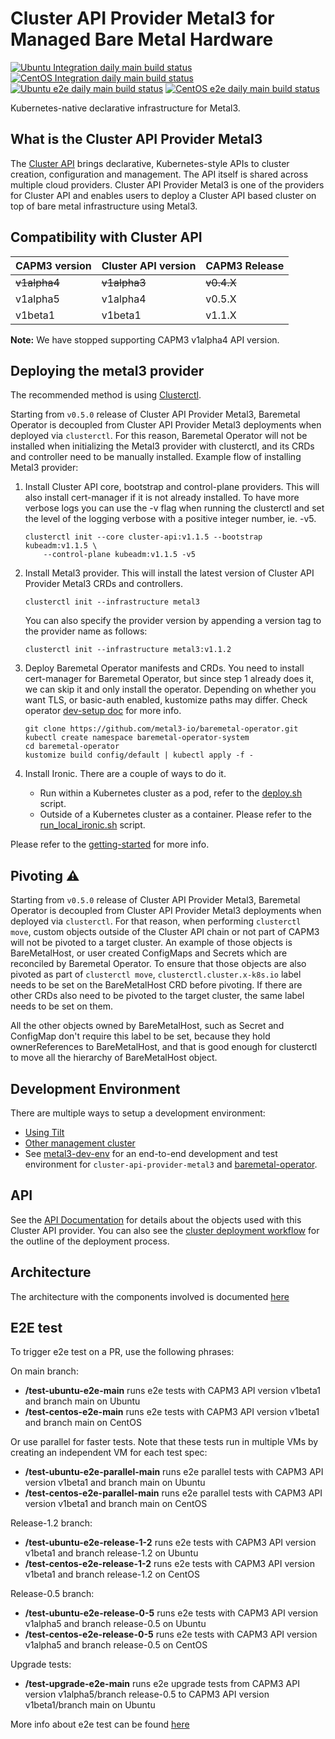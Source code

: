 # Cluster API Provider Metal3 for Managed Bare Metal Hardware

[![Ubuntu Integration daily main build status](https://jenkins.nordix.org/buildStatus/icon?job=metal3_daily_main_integration_test_ubuntu&subject=Ubuntu%20daily%20main)](https://jenkins.nordix.org/view/Metal3%20Periodic/job/metal3_daily_main_integration_test_ubuntu/)
[![CentOS Integration daily main build status](https://jenkins.nordix.org/buildStatus/icon?job=metal3_daily_main_integration_test_centos&subject=CentOS%20daily%20main)](https://jenkins.nordix.org/view/Metal3%20Periodic/job/metal3_daily_main_integration_test_centos/)
[![Ubuntu e2e daily main build status](https://jenkins.nordix.org/buildStatus/icon?job=metal3_daily_main_e2e_test_ubuntu/&subject=Ubuntu%20E2E%20daily%20main)](https://jenkins.nordix.org/view/Metal3%20Periodic/job/metal3_daily_main_e2e_test_ubuntu/)
[![CentOS e2e daily main build status](https://jenkins.nordix.org/buildStatus/icon?job=metal3_daily_main_e2e_test_centos/&subject=CentOS%20E2E%20daily%20main)](https://jenkins.nordix.org/view/Metal3%20Periodic/job/metal3_daily_main_e2e_test_centos/)

Kubernetes-native declarative infrastructure for Metal3.

## What is the Cluster API Provider Metal3

The [Cluster API](https://github.com/kubernetes-sigs/cluster-api/) brings declarative,
Kubernetes-style APIs to cluster creation, configuration and management. The API
itself is shared across multiple cloud providers. Cluster API Provider Metal3 is
one of the providers for Cluster API and enables users to deploy a Cluster API based
cluster on top of bare metal infrastructure using Metal3.

## Compatibility with Cluster API

| CAPM3 version | Cluster API version | CAPM3 Release |
|---------------|---------------------|---------------|
| ~~v1alpha4~~  | ~~v1alpha3~~        | ~~v0.4.X~~    |
| v1alpha5      | v1alpha4            | v0.5.X        |
| v1beta1       | v1beta1             | v1.1.X        |

**Note:** We have stopped supporting CAPM3 v1alpha4 API version.

## Deploying the metal3 provider

The recommended method is using
[Clusterctl](https://main.cluster-api.sigs.k8s.io/clusterctl/overview.html).

Starting from `v0.5.0` release of Cluster API Provider Metal3, Baremetal Operator is decoupled
from Cluster API Provider Metal3 deployments when deployed via `clusterctl`. For this reason,
Baremetal Operator will not be installed when initializing the Metal3 provider with clusterctl,
and its CRDs and controller need to be manually installed. Example flow of installing Metal3
provider:

1. Install Cluster API core, bootstrap and control-plane providers. This will also install
  cert-manager if it is not already installed. To have more verbose logs you can use the -v flag
  when running the clusterctl and set the level of the logging verbose with a positive integer number, ie. -v5.

    ```shell
    clusterctl init --core cluster-api:v1.1.5 --bootstrap kubeadm:v1.1.5 \
        --control-plane kubeadm:v1.1.5 -v5
    ```

1. Install Metal3 provider. This will install the latest version of Cluster API Provider Metal3 CRDs and controllers.

    ```shell
    clusterctl init --infrastructure metal3
    ```

    You can also specify the provider version by appending a version tag to the provider name as follows:

    ```shell
    clusterctl init --infrastructure metal3:v1.1.2
    ```

1. Deploy Baremetal Operator manifests and CRDs. You need to install cert-manager for Baremetal Operator,
  but since step 1 already does it, we can skip it and only install the operator. Depending on
  whether you want TLS, or basic-auth enabled, kustomize paths may differ. Check operator [dev-setup doc](https://github.com/metal3-io/baremetal-operator/blob/main/docs/dev-setup.md)
  for more info.

    ```shell
    git clone https://github.com/metal3-io/baremetal-operator.git
    kubectl create namespace baremetal-operator-system
    cd baremetal-operator
    kustomize build config/default | kubectl apply -f -
    ```

1. Install Ironic. There are a couple of ways to do it.
    - Run within a Kubernetes cluster as a pod, refer to the [deploy.sh](https://github.com/metal3-io/baremetal-operator/blob/main/tools/deploy.sh)
      script.
    - Outside of a Kubernetes cluster as a container. Please refer to the [run_local_ironic.sh](https://github.com/metal3-io/baremetal-operator/blob/main/tools/run_local_ironic.sh) script.

Please refer to the [getting-started](docs/getting-started.md) for more info.

## Pivoting ⚠️

Starting from `v0.5.0` release of Cluster API Provider Metal3, Baremetal Operator is decoupled
from Cluster API Provider Metal3 deployments when deployed via `clusterctl`. For that reason,
when performing `clusterctl move`, custom objects outside of the Cluster API chain or not part
of CAPM3 will not be pivoted to a target cluster. An example of those objects is BareMetalHost, or
user created ConfigMaps and Secrets which are reconciled by Baremetal Operator. To ensure that those objects are
also pivoted as part of `clusterctl move`, `clusterctl.cluster.x-k8s.io` label needs to be set
on the BareMetalHost CRD before pivoting. If there are other CRDs also need to be pivoted to the
target cluster, the same label needs to be set on them.

All the other objects owned by BareMetalHost, such as Secret and ConfigMap don't require this
label to be set, because they hold ownerReferences to BareMetalHost, and that is good enough
for clusterctl to move all the hierarchy of BareMetalHost object.

## Development Environment

There are multiple ways to setup a development environment:

- [Using Tilt](docs/dev-setup.md#tilt-development-environment)
- [Other management cluster](docs/dev-setup.md#development-using-Kind-or-Minikube)
- See [metal3-dev-env](https://github.com/metal3-io/metal3-dev-env) for an
  end-to-end development and test environment for
  `cluster-api-provider-metal3` and
  [baremetal-operator](https://github.com/metal3-io/baremetal-operator).

## API

See the [API Documentation](docs/api.md) for details about the objects used with
this Cluster API provider. You can also see the [cluster deployment
workflow](docs/deployment_workflow.md) for the outline of the
deployment process.

## Architecture

The architecture with the components involved is documented [here](docs/architecture.md)

## E2E test

To trigger e2e test on a PR, use the following phrases:

On main branch:

- **/test-ubuntu-e2e-main** runs e2e tests with CAPM3 API version v1beta1 and branch main on Ubuntu
- **/test-centos-e2e-main** runs e2e tests with CAPM3 API version v1beta1 and branch main on CentOS

Or use parallel for faster tests. Note that these tests run in multiple VMs by creating an independent VM for each test spec:

- **/test-ubuntu-e2e-parallel-main** runs e2e parallel tests with CAPM3 API version v1beta1 and branch main on Ubuntu
- **/test-centos-e2e-parallel-main** runs e2e parallel tests with CAPM3 API version v1beta1 and branch main on CentOS

Release-1.2 branch:

- **/test-ubuntu-e2e-release-1-2** runs e2e tests with CAPM3 API version v1beta1 and branch release-1.2 on Ubuntu
- **/test-centos-e2e-release-1-2** runs e2e tests with CAPM3 API version v1beta1 and branch release-1.2 on CentOS

Release-0.5 branch:

- **/test-ubuntu-e2e-release-0-5** runs e2e tests with CAPM3 API version v1alpha5 and branch release-0.5 on Ubuntu
- **/test-centos-e2e-release-0-5** runs e2e tests with CAPM3 API version v1alpha5 and branch release-0.5 on CentOS

Upgrade tests:

- **/test-upgrade-e2e-main** runs e2e upgrade tests from CAPM3 API version v1alpha5/branch release-0.5 to CAPM3 API version v1beta1/branch main on Ubuntu

More info about e2e test can be found [here](docs/e2e-test.md)

